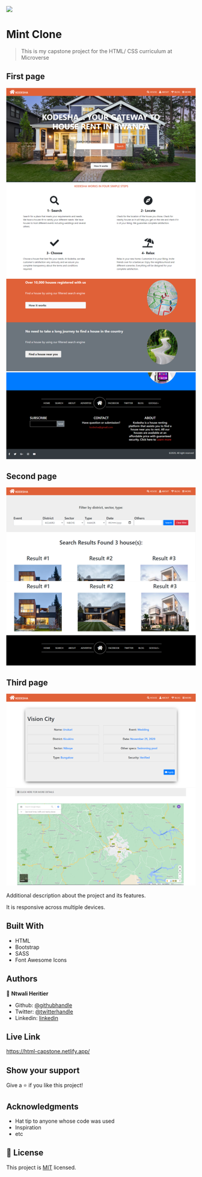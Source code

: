 ![](https://img.shields.io/badge/Microverse-blueviolet)

# Mint Clone

> This is my capstone project for the HTML/ CSS curriculum at Microverse

## First page

![screenshot](./screenshots/shot1.PNG)
![screenshot](./screenshots/shot2.PNG)
![screenshot](./screenshots/shot3.PNG)
![screenshot](./screenshots/shot4.PNG)

## Second page

![screenshot](./screenshots/shot5.PNG)
![screenshot](./screenshots/shot6.PNG)

## Third page

![screenshot](./screenshots/shot7.PNG)
![screenshot](./screenshots/shot8.PNG)

Additional description about the project and its features.

It is responsive across multiple devices.

## Built With

- HTML
- Bootstrap
- SASS
- Font Awesome Icons

## Authors

👤 **Ntwali Heritier**

- Github: [@githubhandle](https://github.com/NtwaliHeritier)
- Twitter: [@twitterhandle](https://twitter.com/NtwaliHeritier)
- Linkedin: [linkedin](https://linkedin.com/in/ntwali-heritier-9950001a2)

## Live Link

https://html-capstone.netlify.app/

## Show your support

Give a ⭐️ if you like this project!

## Acknowledgments

- Hat tip to anyone whose code was used
- Inspiration
- etc

## 📝 License

This project is [MIT](lic.url) licensed.
